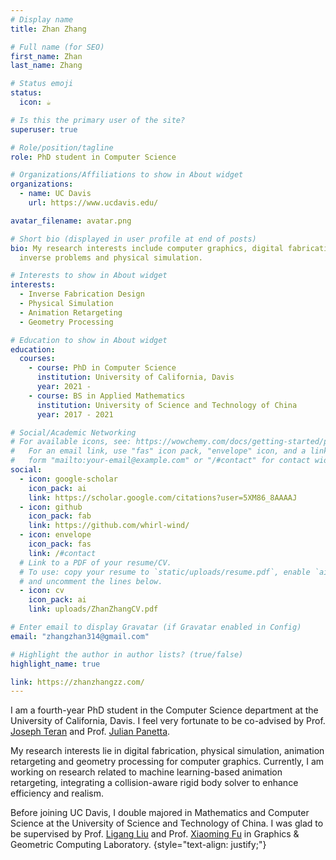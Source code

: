 ```yaml
---
# Display name
title: Zhan Zhang

# Full name (for SEO)
first_name: Zhan
last_name: Zhang

# Status emoji
status:
  icon: ☕️

# Is this the primary user of the site?
superuser: true

# Role/position/tagline
role: PhD student in Computer Science

# Organizations/Affiliations to show in About widget
organizations:
  - name: UC Davis
    url: https://www.ucdavis.edu/

avatar_filename: avatar.png

# Short bio (displayed in user profile at end of posts)
bio: My research interests include computer graphics, digital fabrication,
  inverse problems and physical simulation.

# Interests to show in About widget
interests:
  - Inverse Fabrication Design
  - Physical Simulation
  - Animation Retargeting
  - Geometry Processing

# Education to show in About widget
education:
  courses:
    - course: PhD in Computer Science
      institution: University of California, Davis
      year: 2021 - 
    - course: BS in Applied Mathematics
      institution: University of Science and Technology of China
      year: 2017 - 2021

# Social/Academic Networking
# For available icons, see: https://wowchemy.com/docs/getting-started/page-builder/#icons
#   For an email link, use "fas" icon pack, "envelope" icon, and a link in the
#   form "mailto:your-email@example.com" or "/#contact" for contact widget.
social:
  - icon: google-scholar
    icon_pack: ai
    link: https://scholar.google.com/citations?user=5XM86_8AAAAJ
  - icon: github
    icon_pack: fab
    link: https://github.com/whirl-wind/
  - icon: envelope
    icon_pack: fas
    link: /#contact
  # Link to a PDF of your resume/CV.
  # To use: copy your resume to `static/uploads/resume.pdf`, enable `ai` icons in `params.yaml`,
  # and uncomment the lines below.
  - icon: cv
    icon_pack: ai
    link: uploads/ZhanZhangCV.pdf

# Enter email to display Gravatar (if Gravatar enabled in Config)
email: "zhangzhan314@gmail.com"

# Highlight the author in author lists? (true/false)
highlight_name: true

link: https://zhanzhangzz.com/
---
```

I am a fourth-year PhD student in the Computer Science department at the University of California, Davis. I feel very fortunate to be co-advised by Prof. [Joseph Teran](https://www.math.ucdavis.edu/~jteran/) and Prof. [Julian Panetta](https://julianpanetta.com/).

My research interests lie in digital fabrication, physical simulation, animation retargeting and geometry processing for computer graphics. Currently, I am working on research related to machine learning-based animation retargeting, integrating a collision-aware rigid body solver to enhance efficiency and realism.

Before joining UC Davis, I double majored in Mathematics and Computer Science at the University of Science and Technology of China. I was glad to be supervised by Prof. [Ligang Liu](http://staff.ustc.edu.cn/~lgliu/) and Prof. [Xiaoming Fu](https://ustc-gcl-f.github.io/) in Graphics & Geometric Computing Laboratory.
{style="text-align: justify;"}
